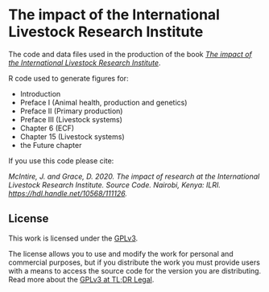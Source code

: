 # The impact of the International Livestock Research Institute

The code and data files used in the production of the book *[The impact of the International Livestock Research Institute](https://hdl.handle.net/10568/108972)*.

R code used to generate figures for:

- Introduction
- Preface I (Animal health, production and genetics)
- Preface II (Primary production)
- Preface III (Livestock systems)
- Chapter 6 (ECF)
- Chapter 15 (Livestock systems)
- the Future chapter

If you use this code please cite:

*McIntire, J. and Grace, D. 2020. The impact of research at the International Livestock Research Institute. Source Code. Nairobi, Kenya: ILRI. https://hdl.handle.net/10568/111126.*

## License

This work is licensed under the [GPLv3](https://www.gnu.org/licenses/gpl-3.0.en.html).

The license allows you to use and modify the work for personal and commercial purposes, but if you distribute the work you must provide users with a means to access the source code for the version you are distributing. Read more about the [GPLv3 at TL;DR Legal](https://tldrlegal.com/license/gnu-general-public-license-v3-(gpl-3)).
